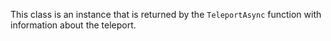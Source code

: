 This class is an instance that is returned by the `TeleportAsync` function
with information about the teleport.